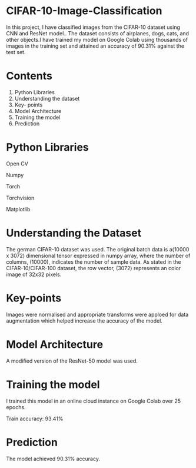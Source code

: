 # CIFAR-10-Image-Classification

In this project, I have classified images from the CIFAR-10 dataset  using CNN and ResNet model.. The dataset consists of airplanes, dogs, cats, and other objects.I have  trained my model on Google Colab using thousands of images in the training set and attained an accuracy of 90.31% against the test set.

# Contents
1. Python Libraries
2. Understanding the dataset
3. Key- points
4. Model Architecture 
5. Training the model
6. Prediction

#  Python Libraries
Open CV

Numpy

Torch

Torchvision

Matplotlib

# Understanding the Dataset
The german CIFAR-10 dataset was used. The original batch data is a(10000 x 3072) dimensional tensor expressed in numpy array, where the number of columns, (10000), indicates the number of sample data. As stated in the CIFAR-10/CIFAR-100 dataset, the row vector, (3072) represents an color image of 32x32 pixels.

# Key-points
Images were normalised and appropriate transforms were apploed for data augmentation which helped increase the accuracy of the model.

# Model Architecture
A modified version of the ResNet-50 model was used.




# Training the model
I trained this model in an online cloud instance on Google Colab over 25 epochs. 

Train accuracy: 93.41%

# Prediction

The model achieved 90.31% accuracy.



